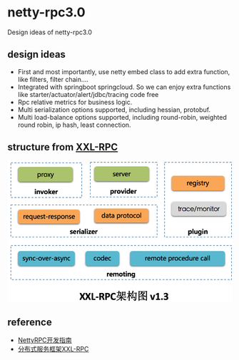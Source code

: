 # netty-rpc3.0
Design ideas of netty-rpc3.0

## design ideas

  * First and most importantly, use netty embed class to add extra function, like filters, filter chain....
  * Integrated with springboot springcloud. So we can enjoy extra functions like starter/actuator/alert/jdbc/tracing code free
  * Rpc relative metrics for business logic.
  * Multi serialization options supported, including hessian, protobuf.
  * Multi load-balance options supported, including round-robin, weighted round robin, ip hash, least connection.
  
## structure from [XXL-RPC](https://www.xuxueli.com/xxlrpc/#%E3%80%8A%E5%88%86%E5%B8%83%E5%BC%8F%E6%9C%8D%E5%8A%A1%E6%A1%86%E6%9E%B6XXL-RPC%E3%80%8B)
  ![structure](https://github.com/bugmakesprogress/netty-rpc3.0/blob/master/res/structure.bmp "structure")
  
## reference
  * [NettyRPC开发指南](https://github.com/tang-jie/NettyRPC/wiki/NettyRPC%E5%BC%80%E5%8F%91%E6%8C%87%E5%8D%97)
  * [分布式服务框架XXL-RPC](https://www.xuxueli.com/xxlrpc/#%E3%80%8A%E5%88%86%E5%B8%83%E5%BC%8F%E6%9C%8D%E5%8A%A1%E6%A1%86%E6%9E%B6XXL-RPC%E3%80%8B)
